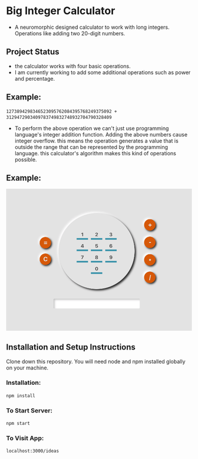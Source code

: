 
# Big Integer Calculator
* A neuromorphic designed calculator to work with long integers. Operations like adding two 20-digit numbers.

  

## Project Status
* the calculator works with four basic operations. 
* I am currently working to add some additional operations such as power and percentage.

## Example:

    1273894298346523095762084395768249375092 + 3129472903409783749832748932704790328409
    
* To perform the above operation we can't just use programming language's integer addition function. Adding the above numbers cause integer overflow. this means the operation generates a value that is outside the range that can be represented by the programming language. this calculator's algorithm makes this kind of operations possible.

## Example:
![screenshoot](/assets/screen.png)


## Installation and Setup Instructions
Clone down this repository. You will need node and npm installed globally on your machine.

### Installation:

    npm install

### To Start Server:

    npm start

### To Visit App:

    localhost:3000/ideas
